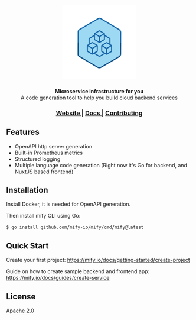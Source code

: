 <h1 align="center">
  <br>
  <a href="https://mify.io"><img src="https://raw.githubusercontent.com/mify-io/mify/main/docs/static/img/logo.png" alt="Mify" width="200"></a>
</h1>

<div align="center">
</div>
<div align="center">
  <strong>Microservice infrastructure for you</strong>
</div>
<div align="center">
  A code generation tool to help you build cloud backend services
</div>

<div align="center">
</div>

<div align="center">
  <h3>
    <a href="https://mify.io">
      Website
    </a>
    <span> | </span>
    <a href="https://mify.io/docs">
      Docs
    </a>
    <span> | </span>
    <a href="https://github.com/mify-io/mify/blob/main/.github/CONTRIBUTING.md">
      Contributing
    </a>
  </h3>
</div>

<div align="center">
</div>

## Features
- OpenAPI http server generation
- Built-in Prometheus metrics
- Structured logging
- Multiple language code generation (Right now it's Go for backend, and NuxtJS based frontend)

## Installation

Install Docker, it is needed for OpenAPI generation.

Then install mify CLI using Go:
```sh
$ go install github.com/mify-io/mify/cmd/mify@latest
```
## Quick Start

Create your first project: https://mify.io/docs/getting-started/create-project

Guide on how to create sample backend and frontend app: https://mify.io/docs/guides/create-service

## License
[Apache 2.0](https://tldrlegal.com/license/apache-license-2.0-(apache-2.0))
